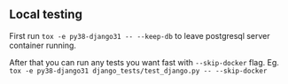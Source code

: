 
## Local testing

First run `tox -e py38-django31 -- --keep-db` to leave postgresql server container running.

After that you can run any tests you want fast with `--skip-docker` flag.
Eg. `tox -e py38-django31 django_tests/test_django.py -- --skip-docker`
